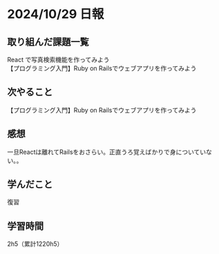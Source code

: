 # 2024/10/29 日報
## 取り組んだ課題一覧
React で写真検索機能を作ってみよう  
【プログラミング入門】Ruby on Railsでウェブアプリを作ってみよう  


## 次やること
【プログラミング入門】Ruby on Railsでウェブアプリを作ってみよう  

## 感想
一旦Reactは離れてRailsをおさらい。正直うろ覚えばかりで身についていない。。


## 学んだこと
復習


## 学習時間
2h5（累計1220h5）
